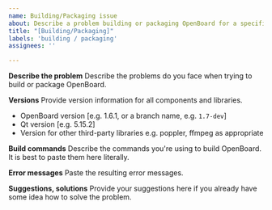```yaml
---
name: Building/Packaging issue
about: Describe a problem building or packaging OpenBoard for a specific platform
title: "[Building/Packaging]"
labels: 'building / packaging'
assignees: ''

---
```


**Describe the problem**
Describe the problems do you face when trying to build or package OpenBoard.

**Versions**
Provide version information for all components and libraries.
- OpenBoard version [e.g. 1.6.1, or a branch name, e.g. `1.7-dev`]
- Qt version [e.g. 5.15.2]
- Version for other third-party libraries e.g. poppler, ffmpeg as appropriate

**Build commands**
Describe the commands you're using to build OpenBoard. It is best to paste them here literally.

**Error messages**
Paste the resulting error messages.

**Suggestions, solutions**
Provide your suggestions here if you already have some idea how to solve the problem.
